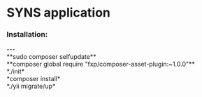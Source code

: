 SYNS application
===
>
<h3>Installation:</h3>
---
<br> **sudo composer selfupdate**
<br> **composer global require "fxp/composer-asset-plugin:~1.0.0"**
<br> *./init*
<br> *composer install*
<br> *./yii migrate/up*
